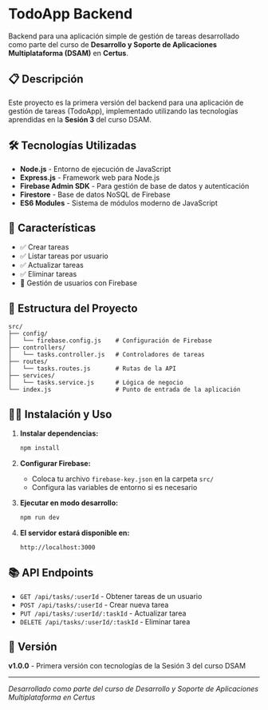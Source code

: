 # TodoApp Backend

Backend para una aplicación simple de gestión de tareas desarrollado como parte del curso de **Desarrollo y Soporte de Aplicaciones Multiplataforma (DSAM)** en **Certus**.

## 📋 Descripción

Este proyecto es la primera versión del backend para una aplicación de gestión de tareas (TodoApp), implementado utilizando las tecnologías aprendidas en la **Sesión 3** del curso DSAM.

## 🛠️ Tecnologías Utilizadas

- **Node.js** - Entorno de ejecución de JavaScript
- **Express.js** - Framework web para Node.js
- **Firebase Admin SDK** - Para gestión de base de datos y autenticación
- **Firestore** - Base de datos NoSQL de Firebase
- **ES6 Modules** - Sistema de módulos moderno de JavaScript

## 🚀 Características

- ✅ Crear tareas
- ✅ Listar tareas por usuario
- ✅ Actualizar tareas
- ✅ Eliminar tareas
- 🔐 Gestión de usuarios con Firebase

## 📁 Estructura del Proyecto

```
src/
├── config/
│   └── firebase.config.js    # Configuración de Firebase
├── controllers/
│   └── tasks.controller.js   # Controladores de tareas
├── routes/
│   └── tasks.routes.js       # Rutas de la API
├── services/
│   └── tasks.service.js      # Lógica de negocio
└── index.js                  # Punto de entrada de la aplicación
```

## 🏃‍♂️ Instalación y Uso

1. **Instalar dependencias:**
   ```bash
   npm install
   ```

2. **Configurar Firebase:**
   - Coloca tu archivo `firebase-key.json` en la carpeta `src/`
   - Configura las variables de entorno si es necesario

3. **Ejecutar en modo desarrollo:**
   ```bash
   npm run dev
   ```

4. **El servidor estará disponible en:**
   ```
   http://localhost:3000
   ```

## 📚 API Endpoints

- `GET /api/tasks/:userId` - Obtener tareas de un usuario
- `POST /api/tasks/:userId` - Crear nueva tarea
- `PUT /api/tasks/:userId/:taskId` - Actualizar tarea
- `DELETE /api/tasks/:userId/:taskId` - Eliminar tarea

## 📖 Versión

**v1.0.0** - Primera versión con tecnologías de la Sesión 3 del curso DSAM

---

*Desarrollado como parte del curso de Desarrollo y Soporte de Aplicaciones Multiplataforma en Certus*